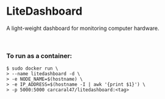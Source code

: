 # LiteDashboard
A light-weight dashboard for monitoring computer hardware.

&nbsp;

### To run as a container:
```
$ sudo docker run \
> --name litedashboard -d \
> -e NODE_NAME=$(hostname) \
> -e IP_ADDRESS=$(hostname -I | awk '{print $1}') \
> -p 5000:5000 carcaral47/litedashboard:<tag>
```
